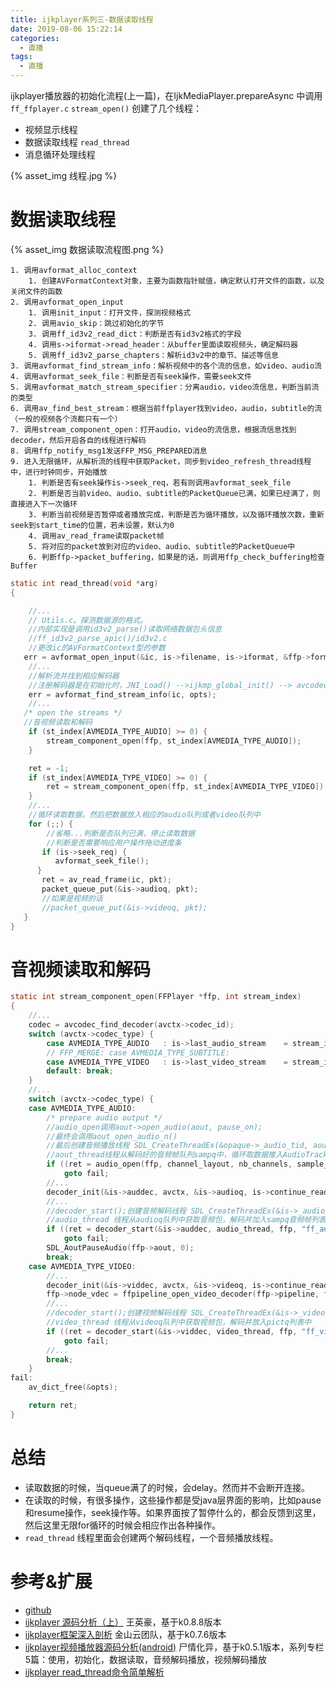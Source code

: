 ```yaml
---
title: ijkplayer系列三-数据读取线程
date: 2019-08-06 15:22:14
categories:
  - 直播
tags:
  - 直播
---
```


ijkplayer播放器的初始化流程(上一篇)，在IjkMediaPlayer.prepareAsync 中调用 `ff_ffplayer.c` `stream_open()` 创建了几个线程：

- 视频显示线程
- 数据读取线程 `read_thread`
- 消息循环处理线程

{% asset_img 线程.jpg %}

# 数据读取线程

{% asset_img 数据读取流程图.png %}

	1. 调用avformat_alloc_context
		1. 创建AVFormatContext对象，主要为函数指针赋值，确定默认打开文件的函数，以及关闭文件的函数
	2. 调用avformat_open_input
		1. 调用init_input：打开文件，探测视频格式
		2. 调用avio_skip：跳过初始化的字节
		3. 调用ff_id3v2_read_dict：判断是否有id3v2格式的字段
		4. 调用s->iformat->read_header：从buffer里面读取视频头，确定解码器
		5. 调用ff_id3v2_parse_chapters：解析id3v2中的章节、描述等信息
	3. 调用avformat_find_stream_info：解析视频中的各个流的信息，如video、audio流
	4. 调用avformat_seek_file：判断是否有seek操作，需要seek文件
	5. 调用avformat_match_stream_specifier：分离audio，video流信息，判断当前流的类型
	6. 调用av_find_best_stream：根据当前ffplayer找到video，audio，subtitle的流（一般的视频各个流都只有一个）
	7. 调用stream_component_open：打开audio，video的流信息，根据流信息找到decoder，然后开启各自的线程进行解码
	8. 调用ffp_notify_msg1发送FFP_MSG_PREPARED消息
	9. 进入无限循环，从解析流的线程中获取Packet，同步到video_refresh_thread线程中，进行时钟同步，开始播放
		1. 判断是否有seek操作is->seek_req，若有则调用avformat_seek_file
		2. 判断是否当前video、audio、subtitle的PacketQueue已满，如果已经满了，则直接进入下一次循环
		3. 判断当前视频是否暂停或者播放完成，判断是否为循环播放，以及循环播放次数，重新seek到start_time的位置，若未设置，默认为0
		4. 调用av_read_frame读取packet帧
		5. 将对应的packet放到对应的video、audio、subtitle的PacketQueue中
		6. 判断ffp->packet_buffering，如果是的话，则调用ffp_check_buffering检查Buffer

```c
static int read_thread(void *arg)
{

	//...
	// Utils.c。探测数据源的格式。
	//内部实现是调用id3v2_parse()读取网络数据包头信息
	//ff_id3v2_parse_apic()/id3v2.c
	//更改ic的AVFormatContext型的参数
   err = avformat_open_input(&ic, is->filename, is->iformat, &ffp->format_opts);
  	//...
  	//解析流并找到相应解码器
  	//注册解码器是在初始化时，JNI_Load() -->ijkmp_global_init() --> avcodec_register_all();
  	err = avformat_find_stream_info(ic, opts);
	//...
   /* open the streams */
   //音视频读取和解码
    if (st_index[AVMEDIA_TYPE_AUDIO] >= 0) {
        stream_component_open(ffp, st_index[AVMEDIA_TYPE_AUDIO]);
    }

    ret = -1;
    if (st_index[AVMEDIA_TYPE_VIDEO] >= 0) {
        ret = stream_component_open(ffp, st_index[AVMEDIA_TYPE_VIDEO]);
    }
	//...
	//循环读取数据，然后把数据放入相应的audio队列或者video队列中
	for (;;) {
		//省略...判断是否队列已满，停止读取数据
		//判断是否需要响应用户操作拖动进度条
	   if (is->seek_req) {
          avformat_seek_file();
      } 
	   ret = av_read_frame(ic, pkt);
	   packet_queue_put(&is->audioq, pkt); 
	   //如果是视频的话 
	   //packet_queue_put(&is->videoq, pkt);  
   }
}
```

# 音视频读取和解码


```c
static int stream_component_open(FFPlayer *ffp, int stream_index)
{
  	//...
    codec = avcodec_find_decoder(avctx->codec_id);
    switch (avctx->codec_type) {
        case AVMEDIA_TYPE_AUDIO   : is->last_audio_stream    = stream_index; forced_codec_name = ffp->audio_codec_name; break;
        // FFP_MERGE: case AVMEDIA_TYPE_SUBTITLE:
        case AVMEDIA_TYPE_VIDEO   : is->last_video_stream    = stream_index; forced_codec_name = ffp->video_codec_name; break;
        default: break;
    }
	//...
    switch (avctx->codec_type) {
    case AVMEDIA_TYPE_AUDIO:
        /* prepare audio output */
        //audio_open调用aout->open_audio(aout, pause_on);
        //最终会调用aout_open_audio_n()
        //最后创建音频播放线程 SDL_CreateThreadEx(&opaque->_audio_tid, aout_thread);
        //aout_thread线程从解码好的音频帧队列sampq中，循环取数据推入AudioTrack中播放。
        if ((ret = audio_open(ffp, channel_layout, nb_channels, sample_rate, &is->audio_tgt)) < 0)
            goto fail;
      	//...
        decoder_init(&is->auddec, avctx, &is->audioq, is->continue_read_thread);
      	//...
     	//decoder_start();创建音频解码线程 SDL_CreateThreadEx(&is->_audio_tid, audio_thread, ffp, "ff_audio_dec");
     	//audio_thread 线程从audioq队列中获取音频包，解码并加入sampq音频帧列表中 
        if ((ret = decoder_start(&is->auddec, audio_thread, ffp, "ff_audio_dec")) < 0)
            goto fail;
        SDL_AoutPauseAudio(ffp->aout, 0);
        break;
    case AVMEDIA_TYPE_VIDEO:
   		//...
        decoder_init(&is->viddec, avctx, &is->videoq, is->continue_read_thread);
        ffp->node_vdec = ffpipeline_open_video_decoder(ffp->pipeline, ffp);
   		//...
   		//decoder_start();创建视频解码线程 SDL_CreateThreadEx(&is->_video_tid, video_thread, ffp, "ff_video_dec");
   		//video_thread 线程从videoq队列中获取视频包，解码并放入pictq列表中
        if ((ret = decoder_start(&is->viddec, video_thread, ffp, "ff_video_dec")) < 0)
            goto fail;
       	//...
        break;
    }
fail:
    av_dict_free(&opts);

    return ret;
}
```

# 总结

- 读取数据的时候，当queue满了的时候，会delay。然而并不会断开连接。
- 在读取的时候，有很多操作，这些操作都是受java层界面的影响，比如pause和resume操作，seek操作等。如果界面按了暂停什么的，都会反馈到这里，然后这里无限for循环的时候会相应作出各种操作。
- `read_thread` 线程里面会创建两个解码线程，一个音频播放线程。

# 参考&扩展

- [github](https://github.com/bilibili/ijkplayer)
- [ijkplayer 源码分析（上）](https://www.jianshu.com/p/5345ab4cf979) 王英豪，基于k0.8.8版本
- [ijkplayer框架深入剖析](https://cloud.tencent.com/developer/article/1032547) 金山云团队，基于k0.7.6版本
- [ijkplayer视频播放器源码分析(android)](https://www.jianshu.com/p/7d9b86919682) 尸情化异，基于k0.5.1版本，系列专栏5篇：使用，初始化，数据读取，音频解码播放，视频解码播放
- [ijkplayer read_thread命令简单解析](https://blog.csdn.net/Guofengpu/article/details/85060662)
